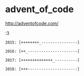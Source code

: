 # advent_of_code

<http://adventofcode.com/>

:3

```
2015: [++++++++_----------------]

2016: [++_----------------------]

2017: [++++++++++++++_----------]

2018: [+++----------------------]
```
